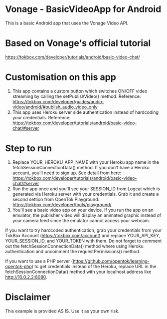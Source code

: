 # Vonage - BasicVideoApp for Android
This is a basic Android app that uses the Vonage Video API.

# Based on Vonage's official tutorial
https://tokbox.com/developer/tutorials/android/basic-video-chat/

# Customisation on this app
1. This app contains a custom button which switches ON/OFF video streaming by calling the setPublishVideo() method.
Reference: https://tokbox.com/developer/guides/audio-video/android/#publish_audio_video_only
2. This app uses Heroku server side authentication instead of hardcoding your credentials.
Reference: https://tokbox.com/developer/tutorials/android/basic-video-chat/#server

# Step to run
1. Replace YOUR_HEROKU_APP_NAME with your Heroku app name in the fetchSessionConnectionData() method.
If you don't have a Heroku account, you'll need to sign up. See detail from here: https://tokbox.com/developer/tutorials/android/basic-video-chat/#server
2. Run the app once and you'll see your SESSION_ID from Logcat which is generated via Heroku server with your credentials. Grab it and create a second settion from OpenTok Playground: https://tokbox.com/developer/tools/playground/
3. You'll see a basic video app on your device. If you run the app on an emulator, the publisher video will display an animated graphic instead of your camera feed since the emulator cannot access your webcam.

If you want to try hardcoded authentication, grab your credentials from your TokBox Account (https://tokbox.com/account) and replace YOUR_API_KEY, YOUR_SESSION_ID, and YOUR_TOKEN with them. Do not forget to comment out the fetchSessionConnectionData() method where using Heroku authentication and uncomment the requestPermissions() method.

If you want to use a PHP server (https://github.com/opentok/learning-opentok-php) to get credentials instead of the Heroku, replace URL in the fetchSessionConnectionData() method with your localhost address like http://10.0.2.2:8080.


# Disclaimer
This example is provided AS IS. Use it as your own risk.
